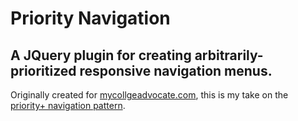 # Priority Navigation

## A JQuery plugin for creating arbitrarily-prioritized responsive navigation menus.

Originally created for [mycollgeadvocate.com](http://mycollgeadvocate.com), this is my take on the [priority+ navigation pattern](http://bradfrost.com/blog/web/complex-navigation-patterns-for-responsive-design/#priority-plus).
